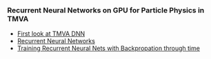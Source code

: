 
### [](#header-3)Recurrent Neural Networks on GPU for Particle Physics in TMVA 

*   [First look at TMVA DNN](tmvadnn)
*   [Recurrent Neural Networks](rnn)
*   [Training Recurrent Neural Nets with Backpropation through time](bptt)
